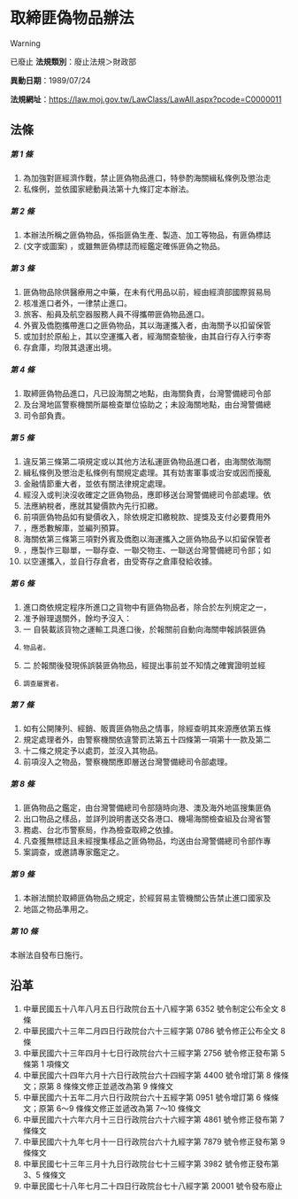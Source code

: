 # 取締匪偽物品辦法


> [!WARNING]
> 已廢止
**法規類別**：廢止法規＞財政部

**異動日期**：1989/07/24  

**法規網址**：https://law.moj.gov.tw/LawClass/LawAll.aspx?pcode=C0000011



## 法條
##### 第 1 條
1. 為加強對匪經濟作戰，禁止匪偽物品進口，特參酌海關緝私條例及懲治走
1. 私條例，並依國家總動員法第十九條訂定本辦法。

##### 第 2 條
1. 本辦法所稱之匪偽物品，係指匪偽生產、製造、加工等物品，有匪偽標誌
1.  (文字或圖案) ，或雖無匪偽標誌而經鑑定確係匪偽之物品。

##### 第 3 條
1. 匪偽物品除供醫療用之中藥，在未有代用品以前，經由經濟部國際貿易局
1. 核准進口者外，一律禁止進口。
1. 旅客、船員及航空器服務人員不得攜帶匪偽物品進口。
1. 外賓及僑胞攜帶進口之匪偽物品，其以海運攜入者，由海關予以扣留保管
1. 或加封於原船上，其以空運攜入者，經海關查驗後，由其自行存入行李寄
1. 存倉庫，均限其退運出境。

##### 第 4 條
1. 取締匪偽物品進口，凡已設海關之地點，由海關負責，台灣警備總司令部
1. 及台灣地區警察機關所屬檢查單位協助之；未設海關地點，由台灣警備總
1. 司令部負責。

##### 第 5 條
1. 違反第三條第二項規定或以其他方法私運匪偽物品進口者，由海關依海關
1. 緝私條例及懲治走私條例有關規定處理。其有妨害軍事或治安或因而擾亂
1. 金融情節重大者，並依有關法律規定處理。
1. 經沒入或判決沒收確定之匪偽物品，應即移送台灣警備總司令部處理。依
1. 法應納稅者，應就其變價款內先行扣繳。
1. 前項匪偽物品如有變價收入，除依規定扣繳稅款、提獎及支付必要費用外
1. ，應悉數解庫，並編列預算。
1. 海關依第三條第三項對外賓及僑胞以海運攜入之匪偽物品予以扣留保管者
1. ，應製作三聯單，一聯存查、一聯交物主、一聯送台灣警備總司令部；如
1. 以空運攜入，並自行存倉者，由受寄存之倉庫發給收據。

##### 第 6 條
1. 進口商依規定程序所進口之貨物中有匪偽物品者，除合於左列規定之一，
1. 准予辦理退關外，餘均予沒入：
1. 一  自裝載該貨物之運輸工具進口後，於報關前自動向海關申報誤裝匪偽
1.     物品者。
1. 二  於報關後發現係誤裝匪偽物品，經提出事前並不知情之確實證明並經
1.     調查屬實者。

##### 第 7 條
1. 如有公開陳列、經銷、販賣匪偽物品之情事，除經查明其來源應依第五條
1. 規定處理者外，由警察機關依違警罰法第五十四條第一項第十一款及第二
1. 十二條之規定予以處罰，並沒入其物品。
1. 前項沒入之物品，警察機關應即層送台灣警備總司令部處理。

##### 第 8 條
1. 匪偽物品之鑑定，由台灣警備總司令部隨時向港、澳及海外地區搜集匪偽
1. 出口物品之樣品，並詳列說明書送交各港口、機場海關檢查組及台灣省警
1. 務處、台北市警察局，作為檢查取締之依據。
1. 凡查獲無標誌且未經搜集樣品之匪偽物品，均送由台灣警備總司令部作專
1. 案調查，或邀請專家鑑定之。

##### 第 9 條
1. 本辦法關於取締匪偽物品之規定，於經貿易主管機關公告禁止進口國家及
1. 地區之物品準用之。

##### 第 10 條
本辦法自發布日施行。

## 沿革
1. 中華民國五十八年八月五日行政院台五十八經字第 6352 號令制定公布全文 8  條
1. 中華民國六十三年二月四日行政院台六十三經字第 0786 號令修正公布全文 8  條
1. 中華民國六十三年四月十七日行政院台六十三經字第 2756 號令修正發布第 5  條第 1  項條文
1. 中華民國六十四年六月十六日行政院台六十四經字第 4400 號令增訂第 8 條條文；原第 8  條條文修正並遞改為第 9  條條文
1. 中華民國六十五年二月六日行政院台六十五經字第 0951 號令增訂第 6  條條文；原第 6～9 條條文修正並遞改為第 7～10  條條文
1. 中華民國六十六年六月十三日行政院台六十六經字第 4861 號令修正發布第 7  條條文
1. 中華民國六十九年七月十一日行政院台六十九經字第 7879 號令修正發布第 9  條條文
1. 中華民國七十三年三月十九日行政院台七十三經字第 3982 號令修正發布第 3、5 條條文
1. 中華民國七十八年七月二十四日行政院台七十八經字第 20001  號令發布廢止
